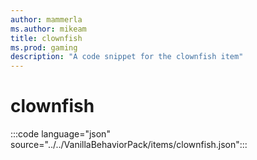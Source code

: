 ```yaml
---
author: mammerla
ms.author: mikeam
title: clownfish
ms.prod: gaming
description: "A code snippet for the clownfish item"
---
```


# clownfish

:::code language="json" source="../../VanillaBehaviorPack/items/clownfish.json":::
